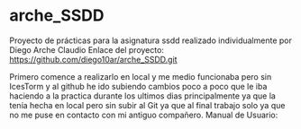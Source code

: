 # arche_SSDD
Proyecto de prácticas para la asignatura ssdd realizado individualmente por Diego Arche Claudio
Enlace del proyecto:  https://github.com/diego10ar/arche_SSDD.git

Primero comence a realizarlo en local y me medio funcionaba pero sin IcesTorm y al github he ido subiendo cambios poco a poco que le iba haciendo a la practica durante los ultimos dias principalmente ya que la tenía hecha en local pero sin subir al Git ya que al final trabajo solo ya que no me puse en contacto con mi antiguo compañero. 
Manual de Usuario:
  
